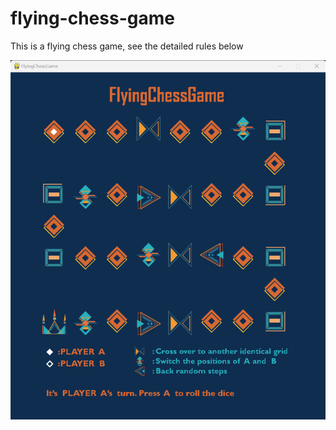 # flying-chess-game
This is a flying chess game, see the detailed rules below

![image](https://github.com/cobalt-sv/flying-chess-game/blob/main/img/img_01.png)
